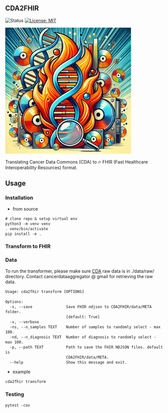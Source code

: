 ## CDA2FHIR
![Status](https://img.shields.io/badge/Status-Build%20Passing-lgreen)
[![License: MIT](https://img.shields.io/badge/License-MIT-yellow.svg)](https://opensource.org/licenses/MIT)

<img src="./img/img.jpg" alt="img" width="400"/>

Translating Cancer Data Commons (CDA) to 🔥 FHIR (Fast Healthcare Interoperability Resources) format.


## Usage 
### Installation

- from source 
```commandline
# clone repo & setup virtual env
python3 -m venv venv
. venv/bin/activate
pip install -e .
```
### Transform to FHIR 

### Data 
To run the transformer, please make sure [CDA](https://cda.readthedocs.io/en/latest/) raw data is in ./data/raw/ directory.
Contact cancerdataaggregator @ gmail for retrieving the raw data.  

``` 
Usage: cda2fhir transform [OPTIONS]

Options:
  -s, --save               Save FHIR ndjson to CDA2FHIR/data/META folder.
                           [default: True]
  -v, --verbose
  -ns, --n_samples TEXT    Number of samples to randomly select - max 100.
  -nd, --n_diagnosis TEXT  Number of diagnosis to randomly select - max 100.
  -p, --path TEXT          Path to save the FHIR NDJSON files. default is
                           CDA2FHIR/data/META.
  --help                   Show this message and exit.
``` 

- example 
``` 
cda2fhir transform 
``` 

### Testing
```
pytest -cov 
```